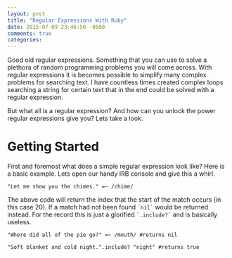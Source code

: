 ```yaml
---
layout: post
title: "Regular Expressions With Ruby"
date: 2015-07-09 23:46:50 -0500
comments: true
categories: 
---
```


Good old regular expressions.  Something that you can use to solve a plethora of random programming problems you will come across.  With regular expressions it is becomes possible to simplify many complex problems for searching text.  I have countless times created complex loops searching a string for certain text that in the end could be solved with a regular expression.  

But what all is a regular expression?  And how can you unlock the power regular expressions give you?  Lets take a look.

# Getting Started

First and foremost what does a simple regular expression look like?  Here is a basic example.  Lets open our handy IRB console and give this a whirl.

```
"Let me show you the chimes." =~ /chime/

```

The above code will return the index that the start of the match occurs (in this case 20).  If a match had not been found `` `nil` `` would be returned instead. For the record this is just a glorified `` `.include?` `` and is basically useless.

```
"Where did all of the pie go?" =~ /mouth/ #returns nil

"Soft blanket and cold night.".include? "night" #returns true

```


